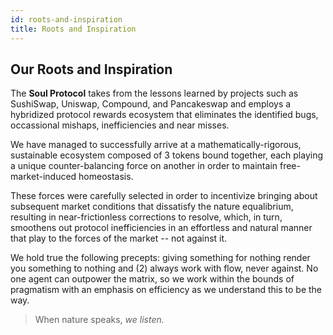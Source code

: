 ```yaml
---
id: roots-and-inspiration
title: Roots and Inspiration
---
```


## Our Roots and Inspiration

The **Soul Protocol** takes from the lessons learned by projects such as SushiSwap, Uniswap, Compound, and Pancakeswap and employs a hybridized protocol rewards ecosystem that eliminates the identified bugs, occassional mishaps, inefficiencies and near misses.

We have managed to successfully arrive at a mathematically-rigorous, sustainable ecosystem composed of 3 tokens bound together, each playing a unique counter-balancing force on another in order to maintain free-market-induced homeostasis.

These forces were carefully selected in order to incentivize bringing about subsequent market conditions that dissatisfy the nature equalibrium, resulting in near-frictionless corrections to resolve, which, in turn, smoothens out protocol inefficiencies in an effortless and natural manner that play to the forces of the market -- not against it.

We hold true the following precepts: giving something for nothing render you something to nothing and (2) always work with flow, never against. No one agent can outpower the matrix, so we work within the bounds of pragmatism with an emphasis on efficiency as we understand this to be the way. 

>When nature speaks, *we listen.*
